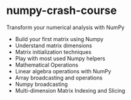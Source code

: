 # numpy-crash-course
Transform your numerical analysis with NumPy

* Build your first matrix using Numpy
* Understand matrix dimensions
* Matrix initialization techniques
* Play with most used Numpy helpers
* Mathematical Operations
* Linear algebra operations with NumPy
* Array broadcasting and operations
* Numpy broadcasting
* Multi-dimension Matrix Indexing and Slicing

